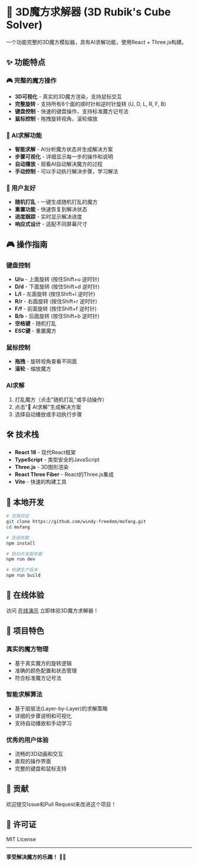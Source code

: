 # 🎲 3D魔方求解器 (3D Rubik's Cube Solver)

一个功能完整的3D魔方模拟器，具有AI求解功能，使用React + Three.js构建。

## ✨ 功能特点

### 🎮 完整的魔方操作
- **3D可视化** - 真实的3D魔方渲染，支持鼠标交互
- **完整旋转** - 支持所有6个面的顺时针和逆时针旋转 (U, D, L, R, F, B)
- **键盘控制** - 快速的键盘操作，支持标准魔方记号法
- **鼠标控制** - 拖拽旋转视角，滚轮缩放

### 🤖 AI求解功能
- **智能求解** - AI分析魔方状态并生成解决方案
- **步骤可视化** - 详细显示每一步的操作和说明
- **自动播放** - 观看AI自动解决魔方的过程
- **手动控制** - 可以手动执行解决步骤，学习解法

### 🎯 用户友好
- **随机打乱** - 一键生成随机打乱的魔方
- **重置功能** - 快速恢复到解决状态
- **进度跟踪** - 实时显示解决进度
- **响应式设计** - 适配不同屏幕尺寸

## 🎮 操作指南

### 键盘控制
- **U/u** - 上面旋转 (按住Shift+u 逆时针)
- **D/d** - 下面旋转 (按住Shift+d 逆时针)
- **L/l** - 左面旋转 (按住Shift+l 逆时针)
- **R/r** - 右面旋转 (按住Shift+r 逆时针)
- **F/f** - 前面旋转 (按住Shift+f 逆时针)
- **B/b** - 后面旋转 (按住Shift+b 逆时针)
- **空格键** - 随机打乱
- **ESC键** - 重置魔方

### 鼠标控制
- **拖拽** - 旋转视角查看不同面
- **滚轮** - 缩放魔方

### AI求解
1. 打乱魔方（点击"随机打乱"或手动操作）
2. 点击"🤖 AI求解"生成解决方案
3. 选择自动播放或手动执行步骤

## 🛠 技术栈

- **React 18** - 现代React框架
- **TypeScript** - 类型安全的JavaScript
- **Three.js** - 3D图形渲染
- **React Three Fiber** - React的Three.js集成
- **Vite** - 快速的构建工具

## 🚀 本地开发

```bash
# 克隆项目
git clone https://github.com/windy-freedom/mofang.git
cd mofang

# 安装依赖
npm install

# 启动开发服务器
npm run dev

# 构建生产版本
npm run build
```

## 📱 在线体验

访问 [在线演示](https://mofang.pages.dev) 立即体验3D魔方求解器！

## 🎯 项目特色

### 真实的魔方物理
- 基于真实魔方的旋转逻辑
- 准确的颜色配置和状态管理
- 符合标准魔方记号法

### 智能求解算法
- 基于层层法(Layer-by-Layer)的求解策略
- 详细的步骤说明和可视化
- 支持自动播放和手动学习

### 优秀的用户体验
- 流畅的3D动画和交互
- 直观的操作界面
- 完整的键盘和鼠标支持

## 🤝 贡献

欢迎提交Issue和Pull Request来改进这个项目！

## 📄 许可证

MIT License

---

**享受解决魔方的乐趣！** 🎲✨
